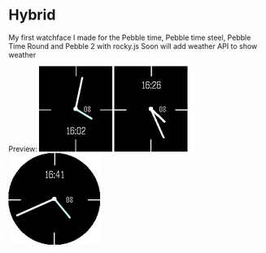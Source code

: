 # Hybrid
My first watchface I made for the Pebble time, Pebble time steel, Pebble Time Round and Pebble 2 with rocky.js
Soon will add weather API to show weather

Preview:
![Pebble Time](Screenshots/pebble_screenshot_2020-02-08_16-02-12.png)
![Pebble Time Round](Screenshots/pebble_screenshot_2020-02-08_16-26-37.png)
![Pebble 2](Screenshots/pebble_screenshot_2020-02-08_16-41-59.png)
